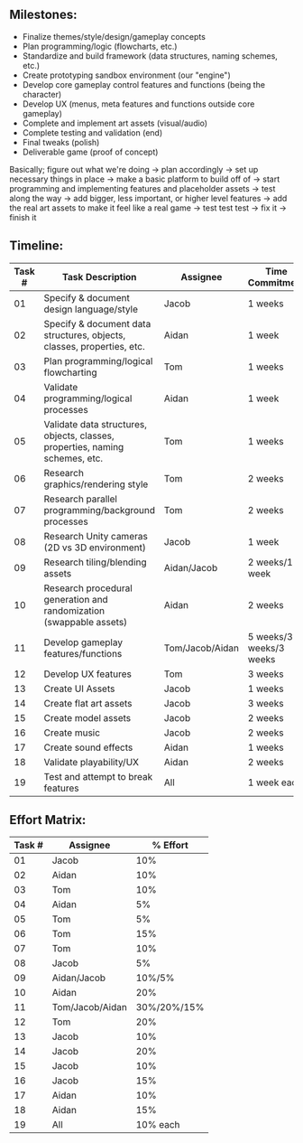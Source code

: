 ﻿## Milestones:
- Finalize themes/style/design/gameplay concepts
- Plan programming/logic (flowcharts, etc.)
- Standardize and build framework (data structures, naming schemes, etc.)
- Create prototyping sandbox environment (our "engine")
- Develop core gameplay control features and functions (being the character)
- Develop UX (menus, meta features and functions outside core gameplay)
- Complete and implement art assets (visual/audio)
- Complete testing and validation (end)
- Final tweaks (polish)
- Deliverable game (proof of concept)

Basically; figure out what we're doing -> plan accordingly -> set up necessary things in place -> make a basic platform to build off of -> start programming and implementing features and placeholder assets -> test along the way -> add bigger, less important, or higher level features -> add the real art assets to make it feel like a real game -> test test test -> fix it -> finish it

## Timeline:
| Task # | Task Description | Assignee | Time Commitment|
| --- | --- | --- | --- |
| 01 |Specify & document design language/style | Jacob | 1 weeks |
| 02 |Specify & document data structures, objects, classes, properties, etc. | Aidan | 1 week |
| 03 |Plan programming/logical flowcharting | Tom | 1 weeks |
| 04 |Validate programming/logical processes | Aidan | 1 week |
| 05 |Validate data structures, objects, classes, properties, naming schemes, etc. | Tom | 1 weeks |
| 06 |Research graphics/rendering style | Tom | 2 weeks |
| 07 |Research parallel programming/background processes | Tom | 2 weeks |
| 08 |Research Unity cameras (2D vs 3D environment) | Jacob | 1 week |
| 09 |Research tiling/blending assets | Aidan/Jacob | 2 weeks/1 week |
| 10 |Research procedural generation and randomization (swappable assets) | Aidan | 2 weeks |
| 11 |Develop gameplay features/functions | Tom/Jacob/Aidan | 5 weeks/3 weeks/3 weeks |
| 12 |Develop UX features | Tom | 3 weeks |
| 13 |Create UI Assets | Jacob | 1 weeks |
| 14 |Create flat art assets | Jacob | 3 weeks |
| 15 |Create model assets | Jacob | 2 weeks |
| 16 |Create music | Jacob | 2 weeks |
| 17 |Create sound effects | Aidan | 1 weeks |
| 18 |Validate playability/UX | Aidan | 2 weeks |
| 19 |Test and attempt to break features | All | 1 week each |

## Effort Matrix:
| Task # | Assignee | % Effort |
| --- | --- | --- |
| 01 | Jacob | 10% |
| 02 | Aidan | 10% |
| 03 | Tom | 10% |
| 04 | Aidan | 5% |
| 05 | Tom | 5% |
| 06 | Tom | 15% |
| 07 | Tom | 10% |
| 08 | Jacob | 5% |
| 09 | Aidan/Jacob | 10%/5% |
| 10 | Aidan | 20% |
| 11 | Tom/Jacob/Aidan | 30%/20%/15% |
| 12 | Tom | 20% |
| 13 | Jacob | 10% |
| 14 | Jacob | 20% |
| 15 | Jacob | 10% |
| 16 | Jacob | 15% |
| 17 | Aidan | 10% |
| 18 | Aidan | 15% |
| 19 | All | 10% each |


